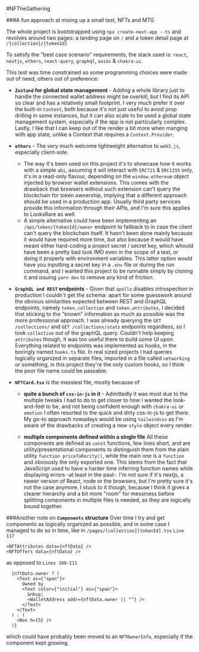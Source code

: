 #NFTheGathering

###A fun approach at mixing up a small test, NFTs and MTG

The whole project is bootstrapped using `npx create-next-app --ts` and revolves around two pages: a landing page on `/` and a token detail page at `/{collection}/{tokenId}`

To satisfy the "best case scenario" requirements, the stack used is:
`react`, `nextjs`, `ethers`, `react-query`, `graphql`, `axios` & `chakra-ui`.


This test was time constrained so some programming choices were made out of need, others out of preference:

- **`Zustand` for global state management** - Adding a whole library just to handle the connected wallet address might be overkill, but I find its API so clear and has a relatively small footprint. I very much prefer it over the built-in `Context`, both because it's not just useful to avoid prop drilling in some instances, but it can also scale to be used a global state management system, especially if the app is not particularly complex. Lastly, I like that I can keep out of the render a bit more when manging with app state, unlike a Context that requires a `Context.Provider`.


- **`ethers`** - The very much welcome lightweight alternative to `web3.js`, especially client-side. 
  - The way it's been used on this project it's to showcase how it works with a simple `abi`, assuming it will interact with `ERC721` & `ERC1155` only, it's in a read-only flavour, depending on the `window.ethereum` object injected by browser wallet extensions. This comes with the drawback that browsers without such extension can't query the blockchain for token ownership, implying that a different approach should be used in a production app. 
  Usually third party services provide this information through their APIs, and I'm sure this applies to LooksRare as well. 
  - A simple alternative could have been implementing an `/api/token/{tokenId}/owner` endpoint to fallback to in case the client can't query the blockchain itself. It hasn't been done mainly because it would have required more time, but also because it would have meant either hard-coding a project secret / secret key, which whould have been a pretty bad look IMO even in the scope of a test, or doing it properly with environment variables. This latter option would have you inputting a secret key in a `.env` file or during the run command, and I wanted this project to be runnable simply by cloning it and issuing `yarn dev` to remove any kind of friction. 


- **`GraphQL and REST` endpoints** - Given that `apollo` disables introspection in production I couldn't get the schema: apart for some guesswork around the obvious similarities expected between REST and GraphQL endpoints, namely `token.collection` and `token.attributes`, I decided that sticking to the "known" information as much as possible was the more professional approach. I was already querying the `GET /collections/` and `GET /collections/stats` endpoints regardless, so I took `collection` out of the graphQL query. Couldn't help keeping `attributes` though, it was too useful there to build some UI upon. Everything related to endpoints was implemented as hooks, in the boringly named `hooks.ts` file. In real sized projects I had queries logically organized in separate files, imported in a file called `networking` or something, in this project they're the only custom hooks, so I think the poor file name could be passable.


- **`NFTCard.tsx`** is the messiest file, mostly because of 
  - **quite a bunch of `css-in-js` in it** - Admittedly it was most due to the multiple tweaks I had to do to get closer to how I wanted the look-and-feel to be, and not being confident enough with `chakra-ui` or `emotion` I often resorted to the quick and dirty css-in-js to get there. My go-to approach nowadays would be using `tailwindcss` as I'm aware of the drawbacks of creating a new `style` object every render.
  
  - **multiple components defined within a single file** All these components are defined as `const` functions, few lines short, and are utility/presentational components to distinguish them from the plain utility `function priceToRarity()`, while the main one is a `function` and obviously the only exported one. This stems from the fact that JavaScript used to have a harder time inferring function names while displaying errors -at least in the past-. I'm not sure if it's nextjs, a newer version of React, node or the browsers, but I'm pretty sure it's not the case anymore. I stuck to it though, because I think it gives a clearer hierarchy and a bit more "room" for messiness before splitting components in multiple files is needed, as they are logically bound together.



###Another note on **`Components` structure**
Over time I try and get components as logically organized as possible, and in some case I managed to do so in time, like in `/pages/[collection][tokenId].tsx` `Line 117`


``` tsx
<NFTAttributes data={nftData} />
<NFTOffers data={nftData} />
```

as opposed to `Lines 100-111 ` 
``` tsx
  {nftData.owner ? (
    <Text as={"span"}>
      Owned by
      <Text color={"initial"} as={"span"}>
        &nbsp;
        <WalletAddress addr={nftData.owner || ""} />
      </Text>
    </Text>
  ) : (
    <Box h={5} />
  )}

```

which could have probably been moved to an `NFTOwnerInfo`, especially if the component kept growing.